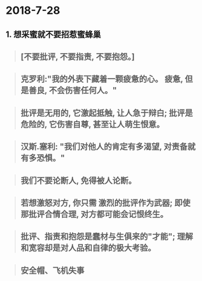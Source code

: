 # 2018-7-28
## 1. 想采蜜就不要招惹蜜蜂巢

>## 	[不要批评, 不要指责, 不要抱怨。]

>## 	克罗利:"我的外表下藏着一颗疲惫的心。 疲惫, 但是善良, 不会伤害任何人。"

>## 	批评是无用的, 它激起抵触, 让人急于辩白; 批评是危险的, 它伤害自尊, 甚至让人萌生恨意。 

>## 	汉斯.塞利: "我们对他人的肯定有多渴望, 对责备就有多恐惧。"

>## 	我们不要论断人, 免得被人论断。

>## 	若想激怒对方, 你只需 激烈的批评作为武器; 即使那批评合情合理, 对方都可能会记恨终生。

>## 	批评、指责和抱怨是蠢材与生俱来的"才能"; 理解和宽容却是对人品和自律的极大考验。

>##		安全帽、飞机失事